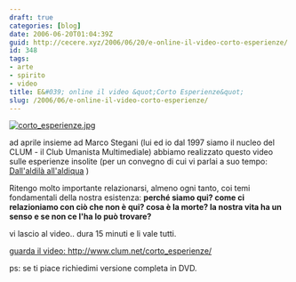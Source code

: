 ```yaml
---
draft: true
categories: [blog]
date: 2006-06-20T01:04:39Z
guid: http://cecere.xyz/2006/06/20/e-online-il-video-corto-esperienze/
id: 348
tags:
- arte
- spirito
- video
title: E&#039; online il video &quot;Corto Esperienze&quot;
slug: /2006/06/e-online-il-video-corto-esperienze/
---
```


<a target="_blank" href="http://www.clum.net/corto_esperienze/"><img id="image347" alt="corto_esperienze.jpg" src="http://cecere.xyz/wp-content/uploads/sites/3/2006/06/corto_esperienze.jpg" /></a>

ad aprile insieme ad Marco Stegani (lui ed io dal 1997 siamo il nucleo del CLUM - il Club Umanista Multimediale) abbiamo realizzato questo video sulle esperienze insolite (per un convegno di cui vi parlai a suo tempo: [Dall'aldilà all'aldiqua](http://cecere.xyz/2006/04/04/dallaldila-alladiqua-comunicazione-interdimensionale/) )
  
Ritengo molto importante relazionarsi, almeno ogni tanto, coi temi fondamentali della nostra esistenza: **perché siamo qui? come ci relazioniamo con ciò che non è qui? cosa è la morte? la nostra vita ha un senso e se non ce l'ha lo può trovare?**

vi lascio al video.. dura 15 minuti e li vale tutti.

<a target="_blank" href="http://www.clum.net/corto_esperienze/">guarda il video: http://www.clum.net/corto_esperienze/ </a>

ps: se ti piace richiedimi versione completa in DVD.